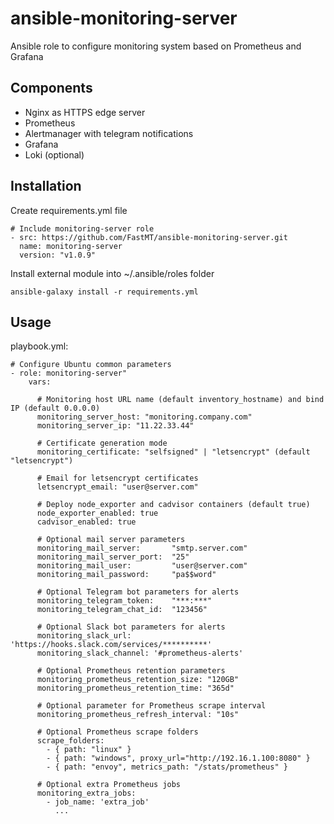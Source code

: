 # ansible-monitoring-server
Ansible role to configure monitoring system based on Prometheus and Grafana

## Components

- Nginx as HTTPS edge server
- Prometheus
- Alertmanager with telegram notifications
- Grafana
- Loki (optional)

## Installation

Create requirements.yml file

```
# Include monitoring-server role
- src: https://github.com/FastMT/ansible-monitoring-server.git
  name: monitoring-server
  version: "v1.0.9"
```

Install external module into ~/.ansible/roles folder

```
ansible-galaxy install -r requirements.yml
```

## Usage

playbook.yml:

```
# Configure Ubuntu common parameters
- role: monitoring-server"
    vars:

      # Monitoring host URL name (default inventory_hostname) and bind IP (default 0.0.0.0)
      monitoring_server_host: "monitoring.company.com"
      monitoring_server_ip: "11.22.33.44"

      # Certificate generation mode
      monitoring_certificate: "selfsigned" | "letsencrypt" (default "letsencrypt")

      # Email for letsencrypt certificates
      letsencrypt_email: "user@server.com"

      # Deploy node_exporter and cadvisor containers (default true)
      node_exporter_enabled: true
      cadvisor_enabled: true

      # Optional mail server parameters
      monitoring_mail_server:       "smtp.server.com"
      monitoring_mail_server_port:  "25"
      monitoring_mail_user:         "user@server.com"
      monitoring_mail_password:     "pa$$word"

      # Optional Telegram bot parameters for alerts
      monitoring_telegram_token:    "***:***"
      monitoring_telegram_chat_id:  "123456"

      # Optional Slack bot parameters for alerts
      monitoring_slack_url: 'https://hooks.slack.com/services/**********'
      monitoring_slack_channel: '#prometheus-alerts'

      # Optional Prometheus retention parameters
      monitoring_prometheus_retention_size: "120GB"
      monitoring_prometheus_retention_time: "365d"

      # Optional parameter for Prometheus scrape interval
      monitoring_prometheus_refresh_interval: "10s"

      # Optional Prometheus scrape folders
      scrape_folders:
        - { path: "linux" }
        - { path: "windows", proxy_url="http://192.16.1.100:8080" }
        - { path: "envoy", metrics_path: "/stats/prometheus" }

      # Optional extra Prometheus jobs
      monitoring_extra_jobs:
        - job_name: 'extra_job'
          ...

```
